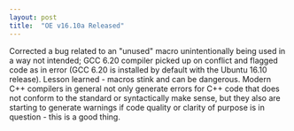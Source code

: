 ```yaml
---
layout: post
title:  "OE v16.10a Released"
---
```

Corrected a bug related to an "unused" macro unintentionally being used in a way not intended; GCC 6.20 compiler picked up on conflict and flagged code as in error (GCC 6.20 is installed by default with the Ubuntu 16.10 release). Lesson learned - macros stink and can be dangerous. Modern C++ compilers in general not only generate errors for C++ code that does not conform to the standard or syntactically make sense, but they also are starting to generate warnings if code quality or clarity of purpose is in question - this is a good thing.
